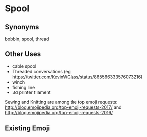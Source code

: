 # Spool

## Synonyms
bobbin, spool, thread

## Other Uses

+ cable spool
+ Threaded conversations (eg https://twitter.com/KevinWGlass/status/865566333576073216)
+ winch
+ fishing line
+ 3d printer filament

Sewing and Knitting are among the top emoji requests:
http://blog.emojipedia.org/top-emoji-requests-2017/ and http://blog.emojipedia.org/top-emoji-requests-2016/

## Existing Emoji

